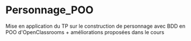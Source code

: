 # Personnage_POO
Mise en application du TP sur le construction de personnage avec BDD en POO d'OpenClassrooms + améliorations proposées dans le cours
